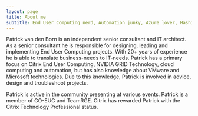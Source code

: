 ```yaml
---
layout: page
title: About me
subtitle: End User Computing nerd, Automation junky, Azure lover, HashiCorp groupy, fit by CrossFit
---
```


Patrick van den Born is an independent senior consultant and IT architect. As a senior consultant he is responsible for designing, leading and implementing End User Computing projects. With 20+ years of experience he is able to translate business-needs to IT-needs. Patrick has a primary focus on Citrix End User Computing, NVIDIA GRID Technology, cloud computing and automation, but has also knowledge about VMware and Microsoft technologies. Due to this knowledge, Patrick is involved in advice, design and troubleshoot projects.

Patrick is active in the community presenting at various events. Patrick is a member of GO-EUC and TeamRGE. Citrix has rewarded Patrick with the Citrix Technology Professional status.